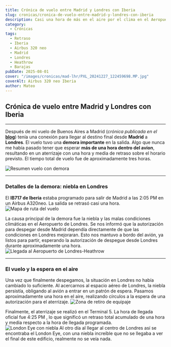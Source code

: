```yaml
---
title: Crónica de vuelo entre Madrid y Londres con Iberia
slug: cronicas/cronica-de-vuelo-entre-madrid-y-londres-con-iberia
description: Casi una hora de más en el aire por el clima en el Aeropuerto de Heathrow.
category: 
  - Crónicas
tags:
  - Retraso
  - Iberia
  - Airbus 320 neo
  - Madrid
  - Londres
  - Heathrow
  - Barajas
pubDate: 2025-08-01
cover: "/images/cronicas/mad-lhr/PXL_20241227_122459698.MP.jpg"
coverAlt: Airbus 320 neo Iberia
author: Mateo
---
```


## Crónica de vuelo entre Madrid y Londres con Iberia

***
Después de mi vuelo de Buenos Aires a Madrid (*crónica publicada en el* <a href="https://solodeida.com/posts/cronicas/cronica-de-vuelo-ezeiza-madrid-airbus-350/" target="_blank">**blog**</a>) tenía una conexión para llegar al destino final desde **Madrid**  a **Londres**. El vuelo tuvo una **demora importante** en la salida. Algo que nunca me había pasado tener que esperar **más de una hora dentro del avíon**, resultando en un aterrizaje con una hora y media de retraso sobre el horario previsto. El tiempo total de vuelo fue de aproximadamente tres horas.

![Resumen vuelo con demora](/images/cronicas/mad-lhr/vuelo-ib717.png "Resumen vuelo con demora")

***

### Detalles de la demora: niebla en Londres

El **IB717 de Iberia** estaba programado para salir de  Madrid a las 2:05 PM  en un Airbus A320neo. La salida se retrasó casi una hora.
<img src="/images/cronicas/mad-lhr/mapa-vuelo-ib717.png" alt="Mapa de ruta del vuelo" />


La causa principal de la demora fue la niebla y las malas condiciones climáticas en el Aeropuerto de Londres. Se nos informó que la autorización para despegar desde Madrid dependía directamente de que las condiciones en Londres mejoraran. Esto nos mantuvo a bordo del avión, ya listos para partir, esperando la autorización de despegue desde Londres durante aproximadamente una hora.
<img src="/images/cronicas/mad-lhr/PXL_20241227_162044855.MP.jpg" alt="Llegada al Aeropuerto de Londres-Heathrow">

***

### El vuelo y la espera en el aire

Una vez que finalmente despegamos, la situación en Londres no había cambiado lo suficiente. Al acercarnos al espacio aéreo de Londres, la niebla persistía, obligando al avión a entrar en un patrón de espera. Pasamos aproximadamente una hora en el aire, realizando círculos a la espera de una autorización para el aterrizaje.
<img src="/images/cronicas/mad-lhr/PXL_20241227_165021692.MP.jpg" alt="Zona de retiro de equipaje">

Finalmente, el aterrizaje se realizó en el Terminal 5. La hora de llegada oficial fue 4:25 PM , lo que significó un retraso total acumulado de una hora y media respecto a la hora de llegada programada.
<img src="/images/cronicas/mad-lhr/london-eye-niebla.jpg" alt="London Eye con niebla">
Al otro día al llegar al centro de Londres así se encontraba el London Eye, con una niebla increíble que no se llegaba a ver el final de este edificio, realmente no se veía nada.

